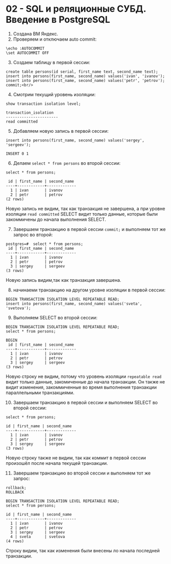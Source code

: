 # 02 - SQL и реляционные СУБД. Введение в PostgreSQL 

1. Создана ВМ Яндекс.
2. Проверяем и отключаем auto commit:
  ```
  \echo :AUTOCOMMIT
  \set AUTOCOMMIT OFF
  ```  
3. Создаем таблицу в первой сессии:

```
create table persons(id serial, first_name text, second_name text);
insert into persons(first_name, second_name) values('ivan', 'ivanov');
insert into persons(first_name, second_name) values('petr', 'petrov');
commit;<br/>
````

4. Смотрим текущий уровень изоляции: 
```
show transaction isolation level;

transaction_isolation 
-----------------------
read committed
```
5. Добавляем новую запись в первой сессии:

```
insert into persons(first_name, second_name) values('sergey', 'sergeev');

INSERT 0 1
```
6. Делаем `select * from persons` во второй сессии:

```
select * from persons;

 id | first_name | second_name 
----+------------+-------------
  1 | ivan       | ivanov
  2 | petr       | petrov
(2 rows)

```
Новую запись не видим, так как транзакция не завершена, а при уровне изоляции `read committed` SELECT видит только данные, которые были закоммичены до начала выполнения SELECT.

7. Завершаем транзакцию в первой сессии `commit;` и выполняем тот же запрос во второй:

```
postgres=#  select * from persons;
 id | first_name | second_name 
----+------------+-------------
  1 | ivan       | ivanov
  2 | petr       | petrov
  3 | sergey     | sergeev
(3 rows)
```
Новую запись видим,так как транзакция завершена.

8. начинаеми транзакцию на другом уровне изоляции в первой сессии:

```
BEGIN TRANSACTION ISOLATION LEVEL REPEATABLE READ;
insert into persons(first_name, second_name) values('sveta', 'svetova');
```
9. Выполняем SELECT во второй сессии:

```
BEGIN TRANSACTION ISOLATION LEVEL REPEATABLE READ;
select * from persons;

BEGIN
 id | first_name | second_name 
----+------------+-------------
  1 | ivan       | ivanov
  2 | petr       | petrov
  3 | sergey     | sergeev
(3 rows)

```
Новую строку не видим, потому что уровень изоляции `repeatable read` видит только данные, закомиченные до начала транзакции. Он также не видит изменения, закоммиченные во время выполнения транзакции параллельными транзакциями.

10. Завершаем транзакцию в первой сессии и выполняем SELECT во второй сессии:

```
select * from persons;

id | first_name | second_name 
----+------------+-------------
  1 | ivan       | ivanov
  2 | petr       | petrov
  3 | sergey     | sergeev
(3 rows)
```
Новую строку также не видим, так как коммит в первой сессии произошёл после начала текущей транзакции.

11. Завершаем транзакцию во второй сессии и выполняем тот же запрос:

```
rollback;
ROLLBACK

BEGIN TRANSACTION ISOLATION LEVEL REPEATABLE READ;
select * from persons;

id | first_name | second_name 
----+------------+-------------
  1 | ivan       | ivanov
  2 | petr       | petrov
  3 | sergey     | sergeev
  4 | sveta      | svetova
(4 rows)

```
Строку видим, так как изменения были внесены ло начала последней транзакции.
